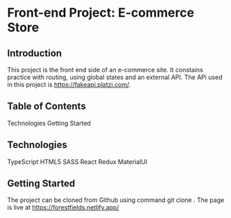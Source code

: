 # Front-end Project: E-commerce Store

## Introduction
This project is the front end side of an e-commerce site. It constains practice with routing, using global states and an external API. The APi used in this project is https://fakeapi.platzi.com/.

## Table of Contents
Technologies
Getting Started

## Technologies
TypeScript
HTML5
SASS
React
Redux
MaterialUI

## Getting Started
The project can be cloned from Github using command git clone .
The page is live at https://forestfields.netlify.app/